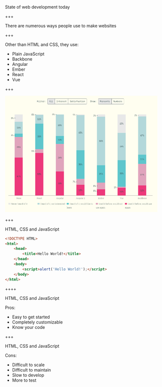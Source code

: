 State of web development today

+++

There are numerous ways people use to make websites

+++

Other than HTML and CSS, they use:

- Plain JavaScript <!-- .element: class="fragment" -->
- Backbone <!-- .element: class="fragment" -->
- Angular <!-- .element: class="fragment" -->
- Ember <!-- .element: class="fragment" -->
- React <!-- .element: class="fragment" -->
- Vue <!-- .element: class="fragment" -->

+++

![Frontend Frameworks Market Share](assets/img/frameworks-market-share.png)

+++

HTML, CSS and JavaScript

````html
<!DOCTYPE HTML>
<html>
	<head>
		<title>Hello World!</title>
	</head>
	<body>
		<script>alert('Hello World!');</script>
	</body>
</html>
````

++++

HTML, CSS and JavaScript

Pros:

- Easy to get started <!-- .element: class="fragment" -->
- Completely customizable <!-- .element: class="fragment" -->
- Know your code <!-- .element: class="fragment" -->

+++

HTML, CSS and JavaScript

Cons:

- Difficult to scale <!-- .element: class="fragment" -->
- Difficult to maintain <!-- .element: class="fragment" -->
- Slow to develop <!-- .element: class="fragment" -->
- More to test <!-- .element: class="fragment" -->
